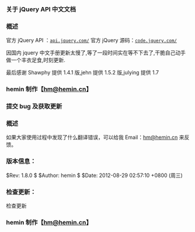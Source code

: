### 关于 jQuery API 中文文档

### 概述

官方 jQuery API ：[`api.jquery.com/`](http://api.jquery.com/)
官方 jQuery 源码：[`code.jquery.com/`](http://code.jquery.com/)

因国内 jquery 中文手册更新太慢了,等了一段时间实在等不下去了,干脆自己动手做一个丰衣足食,时刻更新.

最后感谢 Shawphy 提供 1.4.1 版,jehn 提供 1.5.2 版,julying 提供 1.7

### hemin 制作【hm@hemin.cn】

### 提交 bug 及获取更新

### 概述

如果大家使用过程中发现了什么翻译错误，可以给我 Email：hm@hemin.cn 来反馈。

### 版本信息：

$Rev: 1.8.0 $
$Author: hemin $
$Date: 2012-08-29 02:57:10 +0800 (周三)

### 检查更新：

检查更新

### hemin 制作【hm@hemin.cn】